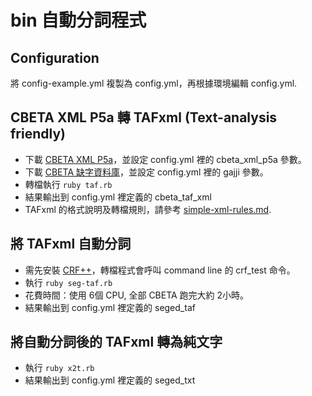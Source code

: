 # bin 自動分詞程式

## Configuration

將 config-example.yml 複製為 config.yml，再根據環境編輯 config.yml.

## CBETA XML P5a 轉 TAFxml (Text-analysis friendly)

* 下載 [CBETA XML P5a](https://github.com/cbeta-git/xml-p5a)，並設定 config.yml 裡的 cbeta_xml_p5a 參數。
* 下載 [CBETA 缺字資料庫](https://github.com/cbeta-org/cbeta_gaiji)，並設定 config.yml 裡的 gajji 參數。
* 轉檔執行 `ruby taf.rb`
* 結果輸出到 config.yml 裡定義的 cbeta_taf_xml
* TAFxml 的格式說明及轉檔規則，請參考 [simple-xml-rules.md](simple-xml-rules.md).

## 將 TAFxml 自動分詞

* 需先安裝 [CRF++](https://taku910.github.io/crfpp/)，轉檔程式會呼叫 command line 的 crf_test 命令。
* 執行 `ruby seg-taf.rb`
* 花費時間：使用 6個 CPU, 全部 CBETA 跑完大約 2小時。
* 結果輸出到 config.yml 裡定義的 seged_taf

## 將自動分詞後的 TAFxml 轉為純文字

* 執行 `ruby x2t.rb`
* 結果輸出到 config.yml 裡定義的 seged_txt
